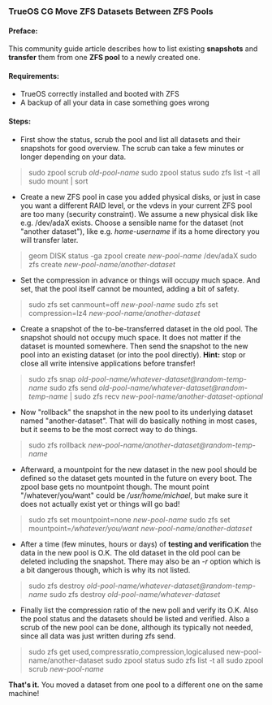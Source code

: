 ### TrueOS CG Move ZFS Datasets Between ZFS Pools

#### Preface:

This community guide article describes how to list existing **snapshots** and **transfer** them from one **ZFS pool** to a newly created one.


#### Requirements:

+ TrueOS correctly installed and booted with ZFS
+ A backup of all your data in case something goes wrong


#### Steps:

+ First show the status, scrub the pool and list all datasets and their snapshots for good overview. The scrub can take a few minutes or longer depending on your data.
> sudo zpool scrub _old-pool-name_
> sudo zpool status
> sudo zfs list -t all
> sudo mount | sort

+ Create a new ZFS pool in case you added physical disks, or just in case you want a different RAID level, or the vdevs in your current ZFS pool are too many (security constraint). We assume a new physical disk like e.g. /dev/adaX exists. Choose a sensible name for the dataset (not "another dataset"), like e.g. _home-username_ if its a home directory you will transfer later.
> geom DISK status -ga
> zpool create _new-pool-name_ /dev/adaX
> sudo zfs create _new-pool-name/another-dataset_

+ Set the compression in advance or things will occupy much space. And set, that the pool itself cannot be mounted, adding a bit of safety.
> sudo zfs set canmount=off _new-pool-name_
> sudo zfs set compression=lz4 _new-pool-name/another-dataset_

+ Create a snapshot of the to-be-transferred dataset in the old pool. The snapshot should not occupy much space. It does not matter if the dataset is mounted somewhere. Then send the snapshot to the new pool into an existing dataset (or into the pool directly). **Hint:** stop or close all write intensive applications before transfer!
> sudo zfs snap _old-pool-name/whatever-dataset@random-temp-name_
> sudo zfs send _old-pool-name/whatever-dataset@random-temp-name_ | sudo zfs recv _new-pool-name/another-dataset-optional_

+ Now "rollback" the snapshot in the new pool to its underlying dataset named "another-dataset". That will do basically nothing in most cases, but it seems to be the most correct way to do things.
> sudo zfs rollback _new-pool-name/another-dataset@random-temp-name_

+ Afterward, a mountpoint for the new dataset in the new pool should be defined so the dataset gets mounted in the future on every boot. The zpool base gets no mountpoint though. The mount point "/whatever/you/want" could be _/usr/home/michael_, but make sure it does not actually exist yet or things will go bad!
> sudo zfs set mountpoint=none _new-pool-name_
> sudo zfs set mountpoint=_/whatever/you/want new-pool-name/another-dataset_

+ After a time (few minutes, hours or days) of **testing and verification** the data in the new pool is O.K. The old dataset in the old pool can be deleted including the snapshot. There may also be an _-r_ option which is a bit dangerous though, which is why its not listed.
> sudo zfs destroy _old-pool-name/whatever-dataset@random-temp-name_
> sudo zfs destroy _old-pool-name/whatever-dataset_

+ Finally list the compression ratio of the new poll and verify its O.K. Also the pool status and the datasets should be listed and verified. Also a scrub of the new pool can be done, although its typically not needed, since all data was just written during zfs send.
> sudo zfs get used,compressratio,compression,logicalused new-pool-name/another-dataset
> sudo zpool status
> sudo zfs list -t all
> sudo zpool scrub _new-pool-name_

**That's it.** You moved a dataset from one pool to a different one on the same machine!

